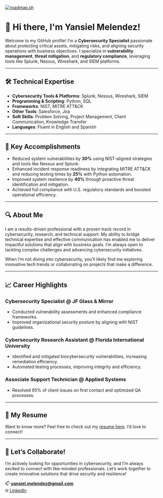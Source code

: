 [![roadmap.sh](https://roadmap.sh/card/wide/674ad394503943107598967d?variant=dark)](https://roadmap.sh)

# 👋 Hi there, I'm Yansiel Melendez!

Welcome to my GitHub profile! I’m a **Cybersecurity Specialist** passionate about protecting critical assets, mitigating risks, and aligning security operations with business objectives. I specialize in **vulnerability management**, **threat mitigation**, and **regulatory compliance**, leveraging tools like Splunk, Nessus, Wireshark, and SIEM platforms.

---

## 🛠️ Technical Expertise

- **Cybersecurity Tools & Platforms**: Splunk, Nessus, Wireshark, SIEM
- **Programming & Scripting**: Python, SQL
- **Frameworks**: NIST, MITRE ATT&CK
- **Other Tools**: Salesforce, Jira
- **Soft Skills**: Problem Solving, Project Management, Client Communication, Knowledge Transfer
- **Languages**: Fluent in English and Spanish

---

## 🌟 Key Accomplishments

- Reduced system vulnerabilities by **30%** using NIST-aligned strategies and tools like Nessus and Splunk.
- Enhanced incident response readiness by integrating MITRE ATT&CK and reducing testing times by **25%** with Python automation.
- Improved system resilience by **40%** through proactive threat identification and mitigation.
- Achieved full compliance with U.S. regulatory standards and boosted operational efficiency.

---

## 🔍 About Me

I am a results-driven professional with a proven track record in cybersecurity, research, and technical support. My ability to bridge technical expertise and effective communication has enabled me to deliver impactful solutions that align with business goals. I’m always open to tackling complex challenges and advancing cybersecurity initiatives.

When I’m not diving into cybersecurity, you’ll likely find me exploring innovative tech trends or collaborating on projects that make a difference.

---

## 📈 Career Highlights

### Cybersecurity Specialist @ JF Glass & Mirror
- Conducted vulnerability assessments and enhanced compliance frameworks.
- Improved organizational security posture by aligning with NIST guidelines.

### Cybersecurity Research Assistant @ Florida International University
- Identified and mitigated biocybersecurity vulnerabilities, increasing remediation efficiency.
- Automated testing processes, improving integrity and efficiency.

### Associate Support Technician @ Applied Systems
- Resolved 95% of client issues on first contact and optimized QA processes.

---

## 📄 My Resume

Want to know more? Feel free to check out my [resume here](https://github.com/YMQSec/YMQSec/Yansiel_Melendez_Resume.pdf). I’d love to connect!

---

## 🤝 Let’s Collaborate!

I’m actively looking for opportunities in cybersecurity, and I’m always excited to connect with like-minded professionals. Let’s work together to create innovative solutions that drive security and resilience!

📫 **yansiel.melendez@gmail.com**  
🌐 [LinkedIn](https://www.linkedin.com/in/yansiel-melendez/)  
